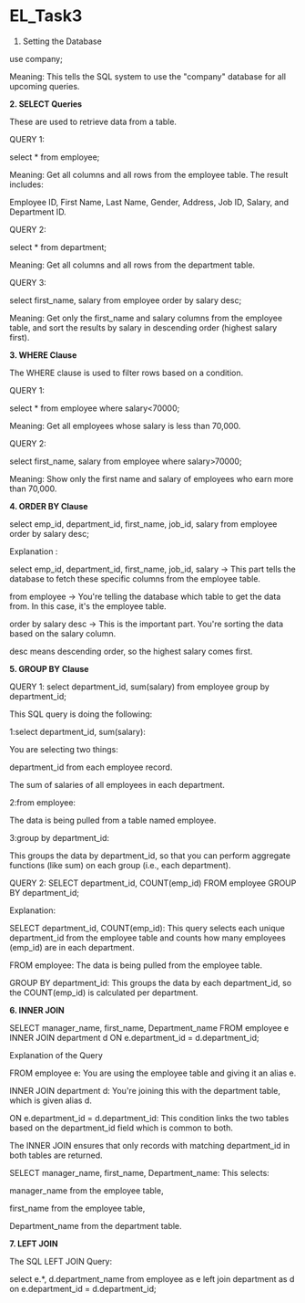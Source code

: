 # EL_Task3

1. Setting the Database

use company;

Meaning:
This tells the SQL system to use the "company" database for all upcoming queries.

**2. SELECT Queries**

These are used to retrieve data from a table.

QUERY 1:

select * from employee;

Meaning:
Get all columns and all rows from the employee table.
The result includes:

Employee ID, First Name, Last Name, Gender, Address, Job ID, Salary, and Department ID.


QUERY 2:

select * from department;

Meaning:
Get all columns and all rows from the department table.


QUERY 3:

select first_name, salary from employee order by salary desc;

Meaning:
Get only the first_name and salary columns from the employee table, and sort the results by salary in descending order (highest salary first).



**3. WHERE Clause**

The WHERE clause is used to filter rows based on a condition.

QUERY 1:

select * from employee where salary<70000;

Meaning:
Get all employees whose salary is less than 70,000.

QUERY 2:

select first_name, salary from employee where salary>70000;

Meaning:
Show only the first name and salary of employees who earn more than 70,000.

**4. ORDER BY Clause**

select emp_id, department_id, first_name, job_id, salary 
from employee 
order by salary desc;

Explanation :

select emp_id, department_id, first_name, job_id, salary
→ This part tells the database to fetch these specific columns from the employee table.

from employee
→ You're telling the database which table to get the data from. In this case, it's the employee table.

order by salary desc
→ This is the important part. You're sorting the data based on the salary column.

desc means descending order, so the highest salary comes first.

 **5. GROUP BY Clause**
 
QUERY 1:
select department_id, sum(salary) from employee group by department_id;

This SQL query is doing the following:

1:select department_id, sum(salary):

You are selecting two things:

department_id from each employee record.

The sum of salaries of all employees in each department.

2:from employee:

The data is being pulled from a table named employee.

3:group by department_id:

This groups the data by department_id, so that you can perform aggregate functions (like sum) on each group (i.e., each department).

QUERY 2:
SELECT department_id, COUNT(emp_id)
FROM employee
GROUP BY department_id;

Explanation:

SELECT department_id, COUNT(emp_id): This query selects each unique department_id from the employee table and counts how many employees (emp_id) are in each department.

FROM employee: The data is being pulled from the employee table.

GROUP BY department_id: This groups the data by each department_id, so the COUNT(emp_id) is calculated per department.

 **6. INNER JOIN**

SELECT manager_name, first_name, Department_name 
FROM employee e 
INNER JOIN department d ON e.department_id = d.department_id;

Explanation of the Query

FROM employee e: You are using the employee table and giving it an alias e.

INNER JOIN department d: You're joining this with the department table, which is given alias d.

ON e.department_id = d.department_id: This condition links the two tables based on the department_id field which is common to both.


The INNER JOIN ensures that only records with matching department_id in both tables are returned.

SELECT manager_name, first_name, Department_name: This selects:

manager_name from the employee table,

first_name from the employee table,

Department_name from the department table.

 **7. LEFT JOIN**


The SQL LEFT JOIN Query:

select e.*, d.department_name
from employee as e
left join department as d on e.department_id = d.department_id;


